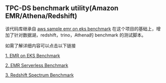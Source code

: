 ## TPC-DS benchmark utility(Amazon EMR/Athena/Redshift)

该代码库继承自 [aws sample emr on eks benchmark](https://github.com/aws-samples/emr-on-eks-benchmark) 在这个项目的基础上，增加了针对数据湖，redshift，trino，Athena的 benchmark 的测试脚本。

如需了解详细内容可以点击以下链接

[1. EMR on EKS Benchmark](/README-EMRonEKS.md)

[2. EMR Serverless Benchmark](/README-EMRServerless.md)

[3. Redshift Spectrum Benchmark](/README-Redshift.md)